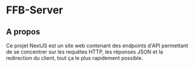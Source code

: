 # FFB-Server

## A propos

Ce projet NextJS est un site web contenant des endpoints d'API permettant de se concentrer
sur les requêtes HTTP, les réponses JSON et la redirection du client, tout ça le plus rapidement possible.
